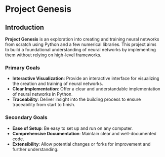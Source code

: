 # Project Genesis

## Introduction

**Project Genesis** is an exploration into creating and training neural networks from scratch using Python and a few numerical libraries. This project aims to build a foundational understanding of neural networks by implementing them without relying on high-level frameworks.

### Primary Goals

- **Interactive Visualization**: Provide an interactive interface for visualizing the creation and training of neural networks.
- **Clear Implementation**: Offer a clear and understandable implementation of neural networks in Python.
- **Traceability**: Deliver insight into the building process to ensure traceability from start to finish.

### Secondary Goals

- **Ease of Setup**: Be easy to set up and run on any computer.
- **Comprehensive Documentation**: Maintain clear and well-documented code.
- **Extensibility**: Allow potential changes or forks for improvement and further understanding.

